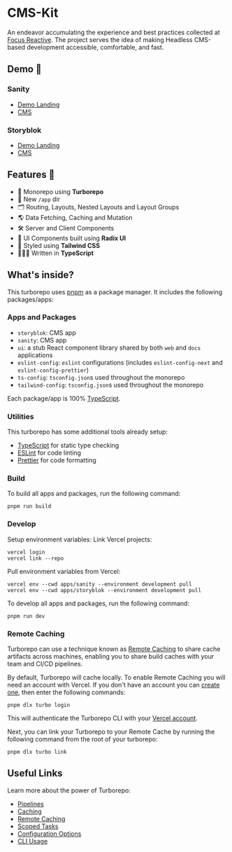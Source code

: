 # CMS-Kit

An endeavor accumulating the experience and best practices collected at [Focus Reactive](https://focusreactive.com/).
The project serves the idea of making Headless CMS-based development accessible, comfortable, and fast.

## Demo 👀
### Sanity
- [Demo Landing](https://turbo-cms-kit-sanity.vercel.app/)
- [CMS](https://turbo-cms-kit-sanity.vercel.app/studio)

### Storyblok
- [Demo Landing](https://turbo-cms-kit-storyblok.vercel.app/)
- [CMS](https://app.storyblok.com/#/me/spaces/293915/)

## Features 🌟

- 🚀 Monorepo using **Turborepo**
- 📁 New `/app` dir
- 🗂️ Routing, Layouts, Nested Layouts and Layout Groups
- 🌎 Data Fetching, Caching and Mutation
- 🛠️ Server and Client Components
- 🧩 UI Components built using **Radix UI**
- 🎨 Styled using **Tailwind CSS**
- 👷🏼‍♂️ Written in **TypeScript**

## What's inside?

This turborepo uses [pnpm](https://pnpm.io) as a package manager. It includes the following packages/apps:

### Apps and Packages

- `storyblok`: CMS app
- `sanity`: CMS app
- `ui`: a stub React component library shared by both `web` and `docs` applications
- `eslint-config`: `eslint` configurations (includes `eslint-config-next` and `eslint-config-prettier`)
- `ts-config`: `tsconfig.json`s used throughout the monorepo
- `tailwind-config`: `tsconfig.json`s used throughout the monorepo

Each package/app is 100% [TypeScript](https://www.typescriptlang.org/).

### Utilities

This turborepo has some additional tools already setup:

- [TypeScript](https://www.typescriptlang.org/) for static type checking
- [ESLint](https://eslint.org/) for code linting
- [Prettier](https://prettier.io) for code formatting

### Build

To build all apps and packages, run the following command:

```
pnpm run build
```

### Develop

Setup environment variables:
Link Vercel projects:
```
vercel login
vercel link --repo
```

Pull environment variables from Vercel:
```
vercel env --cwd apps/sanity --environment development pull
vercel env --cwd apps/storyblok --environment development pull
```

To develop all apps and packages, run the following command:

```
pnpm run dev
```

### Remote Caching

Turborepo can use a technique known as [Remote Caching](https://turborepo.org/docs/core-concepts/remote-caching) to share cache artifacts across machines, enabling you to share build caches with your team and CI/CD pipelines.

By default, Turborepo will cache locally. To enable Remote Caching you will need an account with Vercel. If you don't have an account you can [create one](https://vercel.com/signup), then enter the following commands:

```
pnpm dlx turbo login
```

This will authenticate the Turborepo CLI with your [Vercel account](https://vercel.com/docs/concepts/personal-accounts/overview).

Next, you can link your Turborepo to your Remote Cache by running the following command from the root of your turborepo:

```
pnpm dlx turbo link
```

## Useful Links

Learn more about the power of Turborepo:

- [Pipelines](https://turborepo.org/docs/core-concepts/pipelines)
- [Caching](https://turborepo.org/docs/core-concepts/caching)
- [Remote Caching](https://turborepo.org/docs/core-concepts/remote-caching)
- [Scoped Tasks](https://turborepo.org/docs/core-concepts/scopes)
- [Configuration Options](https://turborepo.org/docs/reference/configuration)
- [CLI Usage](https://turborepo.org/docs/reference/command-line-reference)
